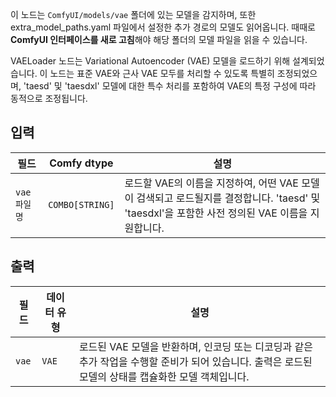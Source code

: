 이 노드는 `ComfyUI/models/vae` 폴더에 있는 모델을 감지하며,
또한 extra_model_paths.yaml 파일에서 설정한 추가 경로의 모델도 읽어옵니다.
때때로 **ComfyUI 인터페이스를 새로 고침**해야 해당 폴더의 모델 파일을 읽을 수 있습니다.

VAELoader 노드는 Variational Autoencoder (VAE) 모델을 로드하기 위해 설계되었습니다. 이 노드는 표준 VAE와 근사 VAE 모두를 처리할 수 있도록 특별히 조정되었으며, 'taesd' 및 'taesdxl' 모델에 대한 특수 처리를 포함하여 VAE의 특정 구성에 따라 동적으로 조정됩니다.

## 입력

| 필드       | Comfy dtype     | 설명                                                                                                                                           |
| ---------- | --------------- | ---------------------------------------------------------------------------------------------------------------------------------------------- |
| `vae 파일명` | `COMBO[STRING]` | 로드할 VAE의 이름을 지정하여, 어떤 VAE 모델이 검색되고 로드될지를 결정합니다. 'taesd' 및 'taesdxl'을 포함한 사전 정의된 VAE 이름을 지원합니다. |

## 출력

| 필드  | 데이터 유형 | 설명                                                                                                                                                 |
| ----- | ----------- | ---------------------------------------------------------------------------------------------------------------------------------------------------- |
| `vae` | `VAE`       | 로드된 VAE 모델을 반환하며, 인코딩 또는 디코딩과 같은 추가 작업을 수행할 준비가 되어 있습니다. 출력은 로드된 모델의 상태를 캡슐화한 모델 객체입니다. |

